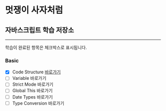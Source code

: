 # 멋쟁이 사자처럼

## 자바스크립트 학습 저장소
---

학습이 완료된 항목은 체크박스로 표시됩니다.

### Basic
- [x] Code Structure [바로가기](http://www.naver.com)
- [ ] Variable 바로가기
- [ ] Strict Mode 바로가기
- [ ] Global This 바로가기
- [ ] Date Types 바로가기
- [ ] Type Conversion 바로가기